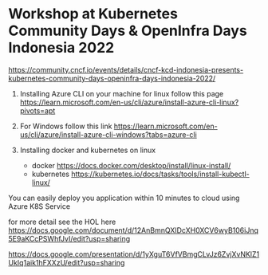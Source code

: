 # Workshop at Kubernetes Community Days & OpenInfra Days Indonesia 2022

https://community.cncf.io/events/details/cncf-kcd-indonesia-presents-kubernetes-community-days-openinfra-days-indonesia-2022/


1. Installing Azure CLI on your machine
for linux follow this page https://learn.microsoft.com/en-us/cli/azure/install-azure-cli-linux?pivots=apt

2. For Windows follow this link https://learn.microsoft.com/en-us/cli/azure/install-azure-cli-windows?tabs=azure-cli

3. Installing docker and kubernetes on linux 
   - docker https://docs.docker.com/desktop/install/linux-install/
   - kubernetes https://kubernetes.io/docs/tasks/tools/install-kubectl-linux/  

You can easily deploy you application within 10 minutes to cloud using Azure K8S Service

for more detail see the HOL here https://docs.google.com/document/d/12AnBmnQXIDcXH0XCV6wyB106iJnq5E9aKCcPSWhfJvI/edit?usp=sharing

https://docs.google.com/presentation/d/1yXguT6VfVBmgCLvJz6ZvjXvNKlZ1UkIq1aik1hFXXzU/edit?usp=sharing

